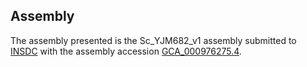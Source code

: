

Assembly
--------

The assembly presented is the Sc\_YJM682\_v1 assembly submitted to
[INSDC](http://www.insdc.org) with the assembly accession
[GCA\_000976275.4](http://www.ebi.ac.uk/ena/data/view/GCA_000976275.4).
